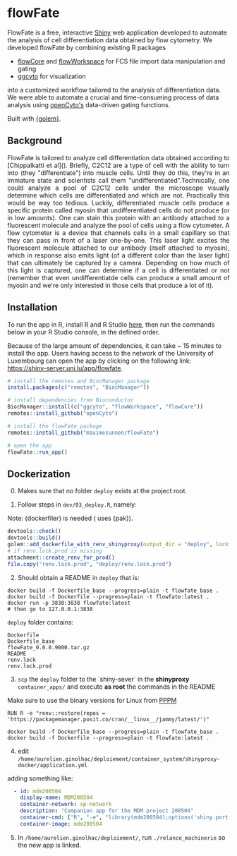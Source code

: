 # flowFate

FlowFate is a free, interactive [Shiny](https://shiny.rstudio.com/) web application developed to automate the analysis of cell differentiation data obtained by flow cytometry. 
We developed flowFate by combining existing R packages

- [flowCore](https://www.bioconductor.org/packages/devel/bioc/vignettes/flowCore/inst/doc/HowTo-flowCore.pdf) and [flowWorkspace](https://www.bioconductor.org/packages/release/bioc/html/flowWorkspace.html) for FCS file import data manipulation and gating
- [ggcyto](https://www.bioconductor.org/packages/release/bioc/html/ggcyto.html) for visualization

into a customized workflow tailored to the analysis of differentiation data. We were able to automate a crucial and time-consuming process of data analysis using [openCyto's](https://www.bioconductor.org/packages/release/bioc/html/openCyto.html) data-driven gating functions.

Built with [{golem}](https://github.com/ThinkR-open/golem).

## Background
<p align="justify"> FlowFate is tailored to analyze cell differentiation data obtained according to [Chippalkatti et al](). Briefly, C2C12 are a type of cell with the ability to turn into (they "differentiate") into muscle cells. Until they do this, they're in an immature state and scientists call them "undifferentiated".Technically, one could analyze a pool of C2C12 cells under the microscope visually determine which cells are differentiated and which are not. Practically this would be way too tedious. Luckily, differentiated muscle cells produce a specific protein called myosin that undifferentiated cells do not produce (or in low amounts). One can stain this protein with an antibody attached to a fluorescent molecule and analyze the pool of cells using a flow cytometer. A flow cytometer is a device that channels cells in a small capillary so that they can pass in front of a laser one-by-one. This laser light excites the fluorescent molecule attached to our antibody (itself attached to myosin), which in response also emits light (of a different color than the laser light) that can ultimately be captured by a camera. Depending on how much of this light is captured, one can determine if a cell is differentiated or not (remember that even undifferentiatde cells can produce a small amount of myosin and we're only interested in those cells that produce a lot of it). </p>

## Installation

To run the app in R, install R and R Studio [here](https://posit.co/download/rstudio-desktop/), then run the commands below in your R Studio console, in the defined order.

Because of the large amount of dependencies, it can take ~ 15 minutes to install the app. Users having access to the network of the University of Luxembourg can open the app by clicking on the following link: https://shiny-server.uni.lu/app/flowfate. 

``` r 
# install the remotes and BiocManager package
install.packages(c("remotes", "BiocManager"))

# install dependencies from Bioconductor
BiocManager::install(c("ggcyto", "flowWorkspace", "flowCore"))
remotes::install_github("openCyto")

# install the flowFate package
remotes::install_github("maximesunnen/flowFate")

# open the app
flowFate::run_app()
```

## Dockerization

0. Makes sure that no folder `deploy` exists at the project root.

1. Follow steps in `dev/03_deploy.R`, namely:

Note: {dockerfiler} is needed ( uses {pak}).

``` r
devtools::check()
devtools::build()
golem::add_dockerfile_with_renv_shinyproxy(output_dir = "deploy", lockfile = "renv.lock")
# if renv.lock.prod is missing
attachment::create_renv_for_prod()
file.copy("renv.lock.prod", "deploy/renv.lock.prod")
```

2. Should obtain a README in `deploy` that is:

```
docker build -f Dockerfile_base --progress=plain -t flowfate_base .
docker build -f Dockerfile --progress=plain -t flowfate:latest .
docker run -p 3838:3838 flowfate:latest
# then go to 127.0.0.1:3838
```

`deploy` folder contains:

```
Dockerfile
Dockerfile_base
flowFate_0.0.0.9000.tar.gz
README
renv.lock
renv.lock.prod
```

3.  `scp` the `deploy` folder to the \`shiny-sever\` in the **shinyproxy** `container_apps/` and execute **as root** the commands in the README

Make sure to use the binary versions for Linux from [PPPM](https://packagemanager.posit.co)

`RUN R -e "renv::restore(repos = 'https://packagemanager.posit.co/cran/__linux__/jammy/latest/')"`

```
docker build -f Dockerfile_base --progress=plain -t flowfate_base .
docker build -f Dockerfile --progress=plain -t flowfate:latest .
```

4. edit `/home/aurelien.ginolhac/deploiement/container_system/shinyproxy-docker/application.yml`

adding something like:

```yaml
  - id: mdm200504
    display-name: MDM200504
    container-network: sp-network
    description: "Companion app for the MDM project 200504"
    container-cmd: ["R", "-e", "library(mdm200504);options('shiny.port'=3838,shiny.host='0.0.0.0');mdm200504::run_app()"]
    container-image: mdm200504
```

5. In `/home/aurelien.ginolhac/deploiement/`, run `./relance_machinerie` so the new app is linked.
